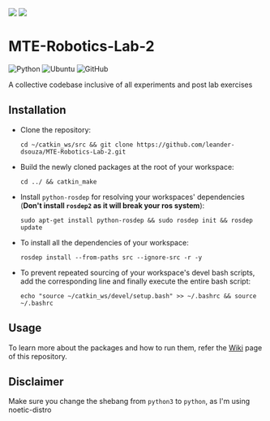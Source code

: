 <img src="https://img.shields.io/badge/license-MIT-green&style=plastic"> <img src="https://img.shields.io/badge/noetic-passing-green&style=plastic">

# MTE-Robotics-Lab-2

![Python](https://img.shields.io/badge/-Python-black?style=plastic&logo=Python)
<img alt="Ubuntu" src="https://img.shields.io/badge/-Ubuntu-E95420?style=plastic&logo=Ubuntu&logoColor=white">
<img alt="GitHub" src="https://img.shields.io/badge/-GitHub-181717?style=plastic&logo=GitHub">

A collective codebase inclusive of all experiments and post lab exercises

## Installation

* Clone the repository:

      cd ~/catkin_ws/src && git clone https://github.com/leander-dsouza/MTE-Robotics-Lab-2.git
      
* Build the newly cloned packages at the root of your workspace:

      cd ../ && catkin_make
      
* Install `python-rosdep` for resolving your workspaces' dependencies (**Don't install `rosdep2` as it will break your ros system**):

      sudo apt-get install python-rosdep && sudo rosdep init && rosdep update
      
* To install all the dependencies of your workspace:

      rosdep install --from-paths src --ignore-src -r -y   

* To prevent repeated sourcing of your workspace's devel bash scripts, add the corresponding line and finally execute the entire bash script:

      echo "source ~/catkin_ws/devel/setup.bash" >> ~/.bashrc && source ~/.bashrc

## Usage       

To learn more about the packages and how to run them, refer the [Wiki](https://github.com/leander-dsouza/MTE-Robotics-Lab-2/wiki) page of this repository.

## Disclaimer

Make sure you change the shebang from `python3` to `python`, as I'm using noetic-distro

